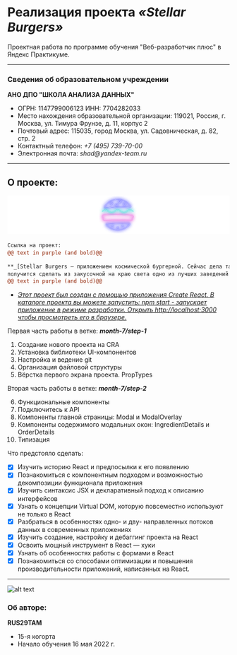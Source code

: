 # Реализация проекта **_«Stellar Burgers»_**

Проектная работа по программе обучения "Веб-разработчик плюс" в Яндекс Практикуме.

---

### Сведения об образовательном учреждении

**АНО ДПО "ШКОЛА АНАЛИЗА ДАННЫХ"**

* ОГРН: 1147799006123 ИНН: 7704282033
* Место нахождения образовательной организации: 119021, Россия, г. Москва, ул. Тимура Фрунзе, д. 11, корпус 2
* Почтовый адрес: 115035, город Москва, ул. Садовническая, д. 82, стр. 2
* Контактный телефон: _+7 (495) 739-70-00_
* Электронная почта: _shad@yandex-team.ru_

---

## О проекте:
![alt text](./src/images/icon/logo.svg)
```diff
Ссылка на проект:
@@ text in purple (and bold)@@
```
```diff
**_[Stellar Burgers — приложением космической бургерной. Сейчас дела там идут не очень, но, надуюсь, у меня
получится сделать из закусочной на краю света одно из лучших заведений во Вселенной.](https://rus29tam.github.io/Stellar-Burgers-React/)_**
@@ text in purple (and bold)@@
```


- _[Этот проект был создан с помощью приложения Create React.
В каталоге проекта вы можете запустить: npm start - запускает приложение в режиме разработки.
Открыть http://localhost:3000 чтобы просмотреть его в браузере.](https://reactjs.org/)_

Первая часть работы в ветке: **_month-7/step-1_**


1.  Создание нового проекта на CRA
2.  Установка библиотеки UI-компонентов
3.  Настройка и ведение git
4.  Организация файловой структуры
5.  Вёрстка первого экрана проекта. PropTypes

Вторая часть работы в ветке: **_month-7/step-2_**

6. Функциональные компоненты
7. Подключитесь к API
8. Компоненты главной страницы: Modal и ModalOverlay
9. Компоненты содержимого модальных окон: IngredientDetails и OrderDetails
10. Типизация

Что предстояло сделать:
- [X]  Изучить историю React и предпосылки к его появлению
- [X]  Познакомиться с компонентным подходом и возможностью декомпозиции функционала приложения
- [X]  Изучить синтаксис JSX и декларативный подход к описанию интерфейсов
- [X]  Узнать о концепции Virtual DOM, которую повсеместно используют не только в React
- [X]  Разбраться в особенностях одно- и дву- направленных потоков данных в современных приложениях
- [X]  Изучить создание, настройку и дебаггинг проекта на React
- [X]  Освоить мощный инструмент в React — хуки
- [X]  Узнать об особенностях работы с формами в React
- [X]  Познакомиться со способами оптимизации и повышения производительности приложений, написанных на React.

---
![alt text](https://yastatic.net/q/logoaas/v2/Яндекс.svg?circle=black&color=000&first=white "Logo")

### Об авторe:

**RUS29TAM**

* 15-я когорта
* Начало обучения 16 мая 2022 г.
